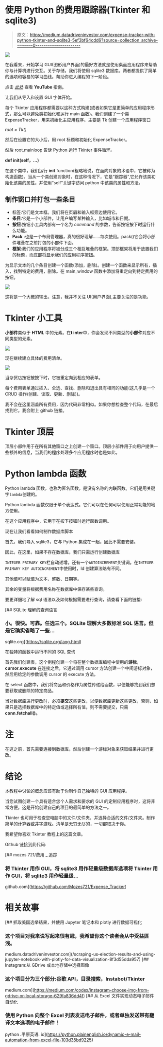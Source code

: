 # 使用 Python 的费用跟踪器(Tkinter 和 sqlite3)

> 原文：<https://medium.datadriveninvestor.com/expense-tracker-with-python-tkinter-and-sqlite3-5ef3bf64cdd6?source=collection_archive---------0----------------------->

![](img/f8d5908a241e6b8f3d3e448425a35d6f.png)

在我看来，开始学习 GUI(图形用户界面)的最好方法就是使用桌面应用程序来帮助你与计算机进行交互。关于存储，我们将使用 sqlite3 数据库。两者都提供了简单的选项和容易的学习曲线，帮助你进入编程的下一阶段。

点击 [*此处*](https://www.youtube.com/watch?v=7w7ITwOgUAE) 查看 **YouTube** 指南。

让我们从导入和设置 GUI 字体开始。

每个 Tkinter 应用程序都需要以这种方式构建(或者如果它是更简单的应用程序形式，那么可以避免类初始化和运行 main 函数)。我们创建了一个类 ExpenseTracker，用来初始化主应用程序。主要是 Tk 创建一个应用程序窗口

*root = Tk()*

然后在设置它的大小后，用 root 标题和初始化 ExpenseTracker。

然后 root.mainloop 告诉 Python 运行 Tkinter 事件循环。

**def __init__(self，…)**

在这个类中，我们运行 __init__ function(粗略地说，在面向对象的术语中，它被称为构造函数)。当从一个类创建对象时，在这种情况下，它是“跟踪器”,它允许该类初始化该类的属性，并使用“self”关键字访问 python 中该类的属性和方法。

## 制作窗口并打包一些条目

*   标签:它们是文本框。我们将在页眉和输入框旁边使用它。
*   **条目**:它是一个小部件，让用户编写某种输入，比如城市和日期。
*   **按钮**:按钮小工具内部有一个名为 *command* 的参数，告诉按钮按下时运行什么功能。
*   **Pack** :也是一个布局管理器，真的很好理解……每次使用。pack()它会将小部件堆叠在之前打包的小部件下面。
*   **框架**:我们的应用程序将被分成三个相互堆叠的框架。顶部框架将用于放置我们的标题，而底部将显示我们的应用程序按钮。

为显示文本的几个条目创建一个函数(添加，删除)。创建一个函数来显示所有，插入，找到特定的费用，删除。在 main_window 函数中添加将重定向到特定费用的按钮。

![](img/d22c63f15017a9b5233da842955d89d5.png)

这将是一个大概的输出。注意，我并不关注 UI(用户界面),主要关注的是功能。

# Tkinter 小工具

**小部件**类似于 **HTML** 中的元素。在**t inter**中，你会发现不同类型的**小部件**对应不同类型的元素。

![](img/1113ca30fe88c94d833daee8ce7e6a2e.png)

现在继续建立具体的费用清单。

![](img/5ee87bae4a5f8673988af4e85a5be1d1.png)

当杂货店按钮被按下时，它被重定向到相应的表单。

每个费用表单通过插入、全选、查找、删除和退出具有相同的功能(这几乎是一个 CRUD 操作(创建、读取、更新、删除))。

我不会在这里涵盖所有费用，因为代码非常相似。如果你想检查整个代码，在最后找到它，我会附上 github 链接。

# Tkinter 顶层

顶层小部件用于在所有其他窗口之上创建一个窗口。顶层小部件用于向用户提供一些额外的信息，当我们的程序处理多个应用程序时也是如此。

# Python lambda 函数

Python lambda 函数，也称为匿名函数，是没有名称的内联函数。它们是用关键字`lambda`创建的。

Python lambda 函数仅限于单个表达式。它们可以在任何可以使用正常功能的地方使用。

在这个应用程序中，它用于在按下按钮时运行函数调用。

现在让我们看看如何制作数据库脚本

首先，我们导入 sqlite3，它与 Python 集成在一起，因此不需要安装。

因此，在这里，如果不存在数据库，我们只需运行创建数据库

`INTEGER PRIMARY KEY`栏自动递增。还有一个`AUTOINCREMENT`关键词。在`INTEGER PRIMARY KEY AUTOINCREMENT`中使用时，Id 创建算法略有不同。

其他值可以赋值为文本、整数、日期等。

其余的变量将根据费用名称在数据库中保存某些查询。

要更详细地了解 sql 语法以及如何根据需要进行查询，请查看下面的链接:

[](https://sqlite.org/lang.html) [## SQLite 理解的查询语言

### 小。很快。可靠。任选三个。SQLite 理解大多数标准 SQL 语言。但是它确实省略了一些…

sqlite.org](https://sqlite.org/lang.html) 

在独特的函数中运行不同的 SQL 查询

首先我们创建表，这个例程创建一个将在整个数据库编程中使用的**游标**， **cursor.execute** 在连接之后，它通过调用 cursor 方法创建一个中间游标对象，然后用给定的参数调用 cursor 的 execute 方法。

在 select 函数中，我们将商品和价格作为属性传递给函数，以便能够找到我们想要获取或删除的特定商品。

当对数据库进行更改时，必须**提交**这些更改，以便数据库更新这些更改，否则，如果只是选择数据库中的特定值或选择所有值，则不需要提交，只需 **conn.fetchall()。**

# **注**

在这之前，首先需要连接到数据库，然后创建一个游标对象来获取结果并进行更改。

# 结论

本教程中讨论的概念应该有助于你制作自己独特的 GUI 应用程序。

当您试图创建一个具有适合您个人需求和要求的 GUI 的定制应用程序时，这将非常方便。这是开始创建自己的项目的最简单的方法之一。

Tkinter 也可用于检查您电脑中的文件/文件夹，并选择合适的文件/文件夹。制作简单的计算器或井字游戏。清单是无穷无尽的，一切都取决于你。

我希望你喜欢 Tkinter 教程上的这篇文章。

Github 链接到此代码:

[](https://github.com/Mozes721/Expense_Tracker) [## mozes 721/费用 _ 追踪

### 将 Tkinter 用作 GUI，将 sqlite3 用作轻量级数据库选项将 Tkinter 用作 GUI，将 sqlite3 用作轻量级…

github.com](https://github.com/Mozes721/Expense_Tracker) 

# 相关故事

[](/scraping-us-election-results-and-using-jupyter-notebook-with-plotly-for-data-visualization-8f3d55dda957) [## 抓取美国选举结果，并使用 Jupyter 笔记本和 plotly 进行数据可视化

### 这个项目对我来说写起来很有趣，我希望你这个读者会从中受益匪浅。

medium.datadriveninvestor.com](/scraping-us-election-results-and-using-jupyter-notebook-with-plotly-for-data-visualization-8f3d55dda957) [](https://medium.com/codex/instagram-choose-img-from-gdrive-or-local-storage-629fa836dd4f) [## Instagram:从 GDrive 或本地存储中选择图像

### 这个项目分为三个部分:谷歌 API，目录搜索，Instabot/Tkinter

medium.com](https://medium.com/codex/instagram-choose-img-from-gdrive-or-local-storage-629fa836dd4f) [](https://python.plainenglish.io/dynamic-e-mail-automation-from-excel-file-103d35bd9225) [## 从 Excel 文件实现动态电子邮件自动化

### 使用 Python 向整个 Excel 列表发送电子邮件，或者单独发送带有翻译文本选项的电子邮件！

python .平原英语. io](https://python.plainenglish.io/dynamic-e-mail-automation-from-excel-file-103d35bd9225)